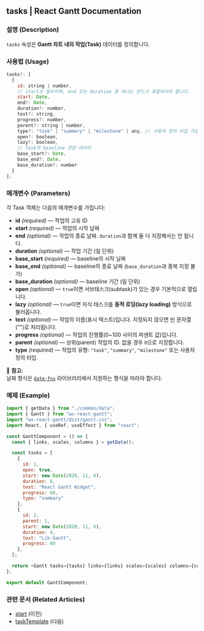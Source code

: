 ## tasks | React Gantt Documentation

### 설명 (Description)
`tasks` 속성은 **Gantt 차트 내의 작업(Task)** 데이터를 정의합니다.

### 사용법 (Usage)
```javascript
tasks?: [
  {
    id: string | number,
    // start는 필수이며, end 또는 duration 중 하나는 반드시 포함되어야 합니다.
    start: Date,
    end?: Date,
    duration?: number,
    text?: string,
    progress?: number,
    parent?: string | number,
    type?: "task" | "summary" | "milestone" | any, // 사용자 정의 타입 가능
    open?: boolean,
    lazy?: boolean,
    // Task의 baseline 관련 데이터
    base_start?: Date,
    base_end?: Date,
    base_duration?: number
  }
];
```

### 매개변수 (Parameters)
각 Task 객체는 다음의 매개변수를 가집니다:

- **id** *(required)* — 작업의 고유 ID  
- **start** *(required)* — 작업의 시작 날짜  
- **end** *(optional)* — 작업의 종료 날짜. `duration`과 함께 둘 다 지정해서는 안 됩니다.  
- **duration** *(optional)* — 작업 기간 (일 단위)  
- **base_start** *(required)* — baseline의 시작 날짜  
- **base_end** *(optional)* — baseline의 종료 날짜 (`base_duration`과 중복 지정 불가)  
- **base_duration** *(optional)* — baseline 기간 (일 단위)  
- **open** *(optional)* — `true`이면 서브태스크(subtask)가 있는 경우 기본적으로 열립니다.  
- **lazy** *(optional)* — `true`이면 자식 태스크를 **동적 로딩(lazy loading)** 방식으로 불러옵니다.  
- **text** *(optional)* — 작업의 이름(표시 텍스트)입니다. 지정되지 않으면 빈 문자열("")로 처리됩니다.  
- **progress** *(optional)* — 작업의 진행률(0~100 사이의 퍼센트 값)입니다.  
- **parent** *(optional)* — 상위(parent) 작업의 ID. 없을 경우 `0`으로 지정합니다.  
- **type** *(required)* — 작업의 유형: `"task"`, `"summary"`, `"milestone"` 또는 사용자 정의 타입.  

📘 **참고:**  
날짜 형식은 [`date-fns`](https://date-fns.org/) 라이브러리에서 지원하는 형식을 따라야 합니다.

### 예제 (Example)
```javascript
import { getData } from "./common/data";
import { Gantt } from "wx-react-gantt";
import "wx-react-gantt/dist/gantt.css";
import React, { useRef, useEffect } from "react";

const GanttComponent = () => {
  const { links, scales, columns } = getData();

  const tasks = [
    {
      id: 1,
      open: true,
      start: new Date(2020, 11, 6),
      duration: 8,
      text: "React Gantt Widget",
      progress: 60,
      type: "summary"
    },
    {
      id: 2,
      parent: 1,
      start: new Date(2020, 11, 6),
      duration: 4,
      text: "Lib-Gantt",
      progress: 80
    },
  ];

  return <Gantt tasks={tasks} links={links} scales={scales} columns={columns} />;
};

export default GanttComponent;
```

### 관련 문서 (Related Articles)
- [start](https://docs.svar.dev/react/gantt/api/properties/start) (이전)
- [taskTemplate](https://docs.svar.dev/react/gantt/api/properties/taskTemplate) (다음)
